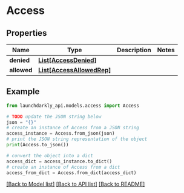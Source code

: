 # Access


## Properties

Name | Type | Description | Notes
------------ | ------------- | ------------- | -------------
**denied** | [**List[AccessDenied]**](AccessDenied.md) |  | 
**allowed** | [**List[AccessAllowedRep]**](AccessAllowedRep.md) |  | 

## Example

```python
from launchdarkly_api.models.access import Access

# TODO update the JSON string below
json = "{}"
# create an instance of Access from a JSON string
access_instance = Access.from_json(json)
# print the JSON string representation of the object
print(Access.to_json())

# convert the object into a dict
access_dict = access_instance.to_dict()
# create an instance of Access from a dict
access_from_dict = Access.from_dict(access_dict)
```
[[Back to Model list]](../README.md#documentation-for-models) [[Back to API list]](../README.md#documentation-for-api-endpoints) [[Back to README]](../README.md)


